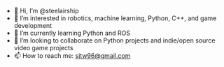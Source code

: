 - 👋 Hi, I’m @steelairship
- 👀 I’m interested in robotics, machine learning, Python, C++, and game development
- 🌱 I’m currently learning Python and ROS
- 💞️ I’m looking to collaborate on Python projects and indie/open source video game projects
- 📫 How to reach me: sjtw96@gmail.com

<!---
steelairship/steelairship is a ✨ special ✨ repository because its `README.md` (this file) appears on your GitHub profile.
You can click the Preview link to take a look at your changes.
--->
